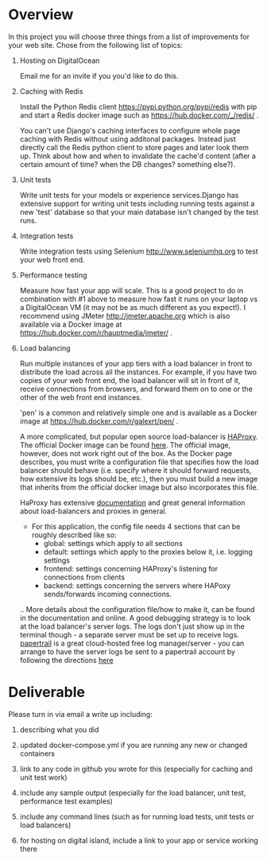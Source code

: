 Overview
========

In this project you will choose three things from a list of improvements for your web site.
Chose from the following list of topics:

1. Hosting on DigitalOcean
    
      Email me for an invite if you you'd like to do this.
    
2. Caching with Redis
    
      Install the Python Redis client https://pypi.python.org/pypi/redis with pip and
      start a Redis docker image such as https://hub.docker.com/_/redis/ .
      
      You can't use Django's caching interfaces to configure whole page caching with Redis without using additonal packages. Instead just directly call the Redis python client to store pages and later look them up. Think about how and when
      to invalidate the cache'd content (after a certain amount of time? when the DB changes? something else?).
    
3. Unit tests
    
      Write unit tests for your models or experience services.Django has extensive support for writing unit tests
      including running tests against a new 'test' database so that your main database isn't changed
      by the test runs.
    
4. Integration tests
    
      Write integration tests using Selenium http://www.seleniumhq.org to test your web front end.
    
5. Performance testing
    
      Measure how fast your app will scale. This is a good project to do in combination with #1 above
      to measure how fast it runs on your laptop vs a DigitalOcean VM (it may not be as much different
      as you expect!). I recommend using JMeter http://jmeter.apache.org which is also available via
      a Docker image at https://hub.docker.com/r/hauptmedia/jmeter/ .
    
6. Load balancing
    
      Run multiple instances of your app tiers with a load balancer in front to distribute the load across
      all the instances. For example, if you have two copies of your web front end, the load balancer will
      sit in front of it, receive connections from browsers, and forward them on to one or the other
      of the web front end instances.
      
      'pen' is a common and relatively simple one and is available 
      as a Docker image at https://hub.docker.com/r/galexrt/pen/ .
      
      A more complicated, but popular open source load-balancer is [HAProxy](https://en.wikipedia.org/wiki/HAProxy).
      The official Docker image can be found [here](https://hub.docker.com/_/haproxy/).
      The official image, however, does not work right out of the box. As the Docker page describes, you must write a
      configuration file that specifies how the load balancer should behave (i.e. specify where it should forward requests,
      how extensive its logs should be, etc.), then you must build a new image that inherits from the official docker image but
      also incorporates this file.
      
      HaProxy has extensive [documentation](http://cbonte.github.io/haproxy-dconv/1.6/intro.html) and great general information
      about load-balancers and proxies in general.
      
      - For this application, the config file needs 4 sections that can be roughly described like so:
        * global: settings which apply to all sections
        * default: settings which apply to the proxies below it, i.e. logging settings
        * frontend: settings concerning HAProxy's listening for connections from clients
        * backend: settings concerning the servers where HAPoxy sends/forwards incoming connections.
      
      .. More details about the configuration file/how to make it, can be found in the documentation and online.
      A good debugging strategy is to look at the load balancer's server logs. The logs don't just show up in the 
      terminal though - a separate server must be set up to receive logs.
      [papertrail](https://papertrailapp.com/) is a great cloud-hosted free log manager/server - you can arrange to
      have the server logs be sent to a papertrail account by following the 
      directions [here](http://help.papertrailapp.com/kb/configuration/haproxy/)

      
            
      
      
      
Deliverable
===========

Please turn in via email a write up including:

1. describing what you did

2. updated docker-compose.yml if you are running any new or changed containers
 
2. link to any code in github you wrote for this (especially for caching and unit test work)

3. include any sample output (especially for the load balancer, unit test, performance test examples)

4. include any command lines (such as for running load tests, unit tests or load balancers)

5. for hosting on digital island, include a link to your app or service working there

